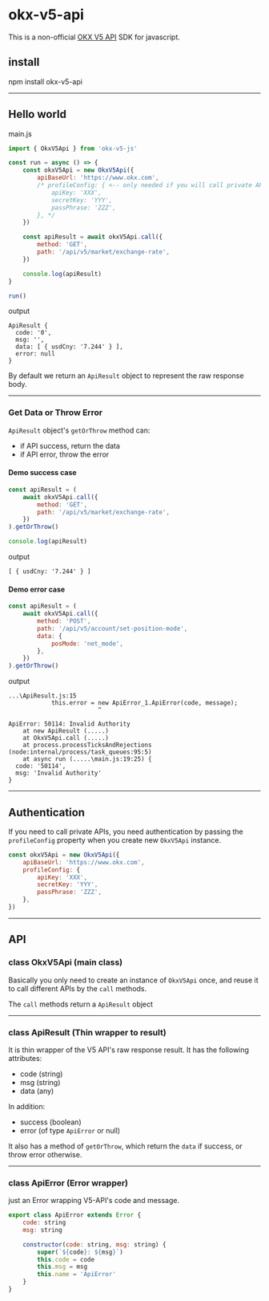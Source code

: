 # okx-v5-api

This is a non-official [OKX V5 API](https://www.okx.com/docs-v5/) SDK for javascript.

## install

npm install okx-v5-api

------------

## Hello world

main.js

```javascript
import { OkxV5Api } from 'okx-v5-js'

const run = async () => {
    const okxV5Api = new OkxV5Api({
        apiBaseUrl: 'https://www.okx.com',
        /* profileConfig: { <-- only needed if you will call private APIs
            apiKey: 'XXX',
            secretKey: 'YYY',
            passPhrase: 'ZZZ',
        }, */
    })

    const apiResult = await okxV5Api.call({
        method: 'GET',
        path: '/api/v5/market/exchange-rate',
    })

    console.log(apiResult)
}

run()
```

output
```
ApiResult {
  code: '0',
  msg: '',
  data: [ { usdCny: '7.244' } ],
  error: null
}
```

By default we return an `ApiResult` object to represent the raw response body.

------------

### Get Data or Throw Error

`ApiResult` object's `getOrThrow` method can:
- if API success, return the data
- if API error, throw the error

#### Demo success case
```javascript
const apiResult = (
    await okxV5Api.call({
        method: 'GET',
        path: '/api/v5/market/exchange-rate',
    })
).getOrThrow()

console.log(apiResult)
```

output
```
[ { usdCny: '7.244' } ]
```

#### Demo error case
```javascript
const apiResult = (
    await okxV5Api.call({
        method: 'POST',
        path: '/api/v5/account/set-position-mode',
        data: {
            posMode: 'net_mode',
        },
    })
).getOrThrow()
```

output
```
...\ApiResult.js:15
            this.error = new ApiError_1.ApiError(code, message);
                         ^

ApiError: 50114: Invalid Authority
    at new ApiResult (.....)
    at OkxV5Api.call (.....)
    at process.processTicksAndRejections (node:internal/process/task_queues:95:5)
    at async run (.....\main.js:19:25) {
  code: '50114',
  msg: 'Invalid Authority'
}
```

------------

## Authentication

If you need to call private APIs, you need authentication by passing the `profileConfig` property when you create new `OkxV5Api` instance.

```javascript
const okxV5Api = new OkxV5Api({
    apiBaseUrl: 'https://www.okx.com',
    profileConfig: {
        apiKey: 'XXX',
        secretKey: 'YYY',
        passPhrase: 'ZZZ',
    },
})
```

------------

## API

### class OkxV5Api (main class)

Basically you only need to create an instance of `OkxV5Api` once, and reuse it to call different APIs by the `call` methods.

The `call` methods return a `ApiResult` object

-----

### class ApiResult (Thin wrapper to result)

It is thin wrapper of the V5 API's raw response result. It has the following attributes:

- code (string)
- msg (string)
- data (any)

In addition:
- success (boolean)
- error (of type `ApiError` or null)

It also has a method of `getOrThrow`, which return the `data` if success, or throw error otherwise.

-----

### class ApiError (Error wrapper)

just an Error wrapping V5-API's code and message.

```javascript
export class ApiError extends Error {
    code: string
    msg: string

    constructor(code: string, msg: string) {
        super(`${code}: ${msg}`)
        this.code = code
        this.msg = msg
        this.name = 'ApiError'
    }
}
```